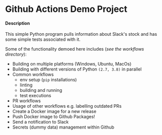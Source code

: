 # Github Actions Demo Project


#### Description

This simple Python program pulls information about Slack's stock and has some simple tests associated with it. 

Some of the functionality demoed here includes (*see the workflows directory*): 

- Building on multiple platforms (Windows, Ubuntu, MacOs) 
- Building with different versions of Python `(2.7, 3.8)` in parallel
- Common workflows 
  - env setup (`pip` installations)
  - linting 
  - building and running 
  - test executions
- PR workflows
- Usage of other workflows e.g. labelling outdated PRs
- Create a Docker image for a new release 
- Push Docker image to Github Packages! 
- Send a notification to Slack
- Secrets (dummy data) management within Github 

